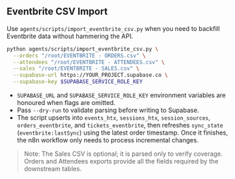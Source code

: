## Eventbrite CSV Import

Use `agents/scripts/import_eventbrite_csv.py` when you need to backfill Eventbrite data without hammering the API.

```bash
python agents/scripts/import_eventbrite_csv.py \
  --orders "/root/EVENTBRITE - ORDERS.csv" \
  --attendees "/root/EVENTBRITE - ATTENDEES.csv" \
  --sales "/root/EVENTBRITE - SALES.csv" \
  --supabase-url https://YOUR_PROJECT.supabase.co \
  --supabase-key $SUPABASE_SERVICE_ROLE_KEY
```

- `SUPABASE_URL` and `SUPABASE_SERVICE_ROLE_KEY` environment variables are honoured when flags are omitted.
- Pass `--dry-run` to validate parsing before writing to Supabase.
- The script upserts into `events_htx`, `sessions_htx`, `session_sources`, `orders_eventbrite`, and `tickets_eventbrite`, then refreshes `sync_state` (`eventbrite:lastSync`) using the latest order timestamp. Once it finishes, the n8n workflow only needs to process incremental changes.

> Note: The Sales CSV is optional; it is parsed only to verify coverage. Orders and Attendees exports provide all the fields required by the downstream tables.
